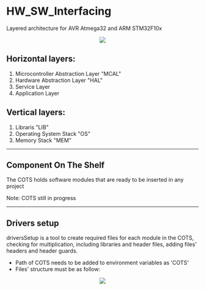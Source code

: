 # HW_SW_Interfacing
Layered architecture for AVR Atmega32 and ARM STM32F10x

 <p align="center">
  <img  src="../media/layeredArch.png?raw=true">
</p>

## Horizontal layers:
1) Microcontroller Abstraction Layer "MCAL"
2) Hardware Abstraction Layer "HAL"
3) Service Layer
4) Application Layer 

## Vertical layers:
1) Libraris "LIB"
2) Operating System Stack "OS"
3) Memory Stack "MEM"

--- 
## Component On The Shelf
The COTS holds software modules that are ready to be inserted in any project

Note: COTS still in progress

---
## Drivers setup
driversSetup is a tool to create required files for each module in the COTS, checking for multiplication, including libraries and header files, adding files' headers and header guards.

- Path of COTS needs to be added to environment variables as 'COTS'
- Files' structure must be as follow:

 <p align="center">
  <img  src="../media/filesStructure.PNG ?raw=true">
</p>




